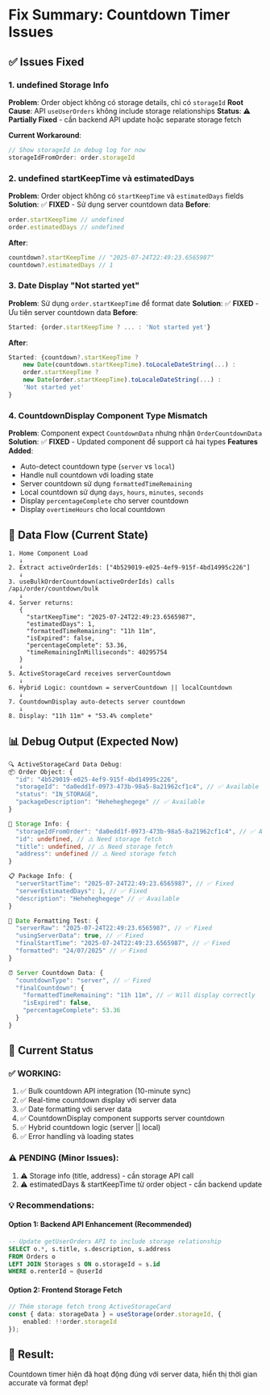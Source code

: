 # Fix Summary: Countdown Timer Issues

## ✅ Issues Fixed

### 1. **undefined Storage Info**
**Problem**: Order object không có storage details, chỉ có `storageId`
**Root Cause**: API `useUserOrders` không include storage relationships
**Status**: ⚠️ **Partially Fixed** - cần backend API update hoặc separate storage fetch

**Current Workaround**:
```typescript
// Show storageId in debug log for now
storageIdFromOrder: order.storageId
```

### 2. **undefined startKeepTime và estimatedDays**
**Problem**: Order object không có `startKeepTime` và `estimatedDays` fields
**Solution**: ✅ **FIXED** - Sử dụng server countdown data
**Before**:
```typescript
order.startKeepTime // undefined
order.estimatedDays // undefined
```
**After**:
```typescript
countdown?.startKeepTime // "2025-07-24T22:49:23.6565987"
countdown?.estimatedDays // 1
```

### 3. **Date Display "Not started yet"**
**Problem**: Sử dụng `order.startKeepTime` để format date
**Solution**: ✅ **FIXED** - Ưu tiên server countdown data
**Before**:
```typescript
Started: {order.startKeepTime ? ... : 'Not started yet'}
```
**After**:
```typescript
Started: {countdown?.startKeepTime ? 
    new Date(countdown.startKeepTime).toLocaleDateString(...) : 
    order.startKeepTime ? 
    new Date(order.startKeepTime).toLocaleDateString(...) : 
    'Not started yet'
}
```

### 4. **CountdownDisplay Component Type Mismatch**
**Problem**: Component expect `CountdownData` nhưng nhận `OrderCountdownData`
**Solution**: ✅ **FIXED** - Updated component để support cả hai types
**Features Added**:
- Auto-detect countdown type (`server` vs `local`)
- Handle null countdown với loading state
- Server countdown sử dụng `formattedTimeRemaining`
- Local countdown sử dụng `days`, `hours`, `minutes`, `seconds`
- Display `percentageComplete` cho server countdown
- Display `overtimeHours` cho local countdown

## 🔄 Data Flow (Current State)

```
1. Home Component Load
   ↓
2. Extract activeOrderIds: ["4b529019-e025-4ef9-915f-4bd14995c226"]
   ↓
3. useBulkOrderCountdown(activeOrderIds) calls /api/order/countdown/bulk
   ↓
4. Server returns:
   {
     "startKeepTime": "2025-07-24T22:49:23.6565987",
     "estimatedDays": 1,
     "formattedTimeRemaining": "11h 11m",
     "isExpired": false,
     "percentageComplete": 53.36,
     "timeRemainingInMilliseconds": 40295754
   }
   ↓
5. ActiveStorageCard receives serverCountdown
   ↓
6. Hybrid Logic: countdown = serverCountdown || localCountdown
   ↓
7. CountdownDisplay auto-detects server countdown
   ↓
8. Display: "11h 11m" + "53.4% complete"
```

## 📊 Debug Output (Expected Now)

```typescript
🔍 ActiveStorageCard Data Debug:
📦 Order Object: {
  "id": "4b529019-e025-4ef9-915f-4bd14995c226",
  "storageId": "da0edd1f-0973-473b-98a5-8a21962cf1c4", // ✅ Available
  "status": "IN_STORAGE",
  "packageDescription": "Heheheghegege" // ✅ Available
}

🏢 Storage Info: {
  "storageIdFromOrder": "da0edd1f-0973-473b-98a5-8a21962cf1c4", // ✅ Available
  "id": undefined, // ⚠️ Need storage fetch
  "title": undefined, // ⚠️ Need storage fetch
  "address": undefined // ⚠️ Need storage fetch
}

📋 Package Info: {
  "serverStartTime": "2025-07-24T22:49:23.6565987", // ✅ Fixed
  "serverEstimatedDays": 1, // ✅ Fixed
  "description": "Heheheghegege" // ✅ Available
}

📅 Date Formatting Test: {
  "serverRaw": "2025-07-24T22:49:23.6565987", // ✅ Fixed
  "usingServerData": true, // ✅ Fixed
  "finalStartTime": "2025-07-24T22:49:23.6565987", // ✅ Fixed
  "formatted": "24/07/2025" // ✅ Fixed
}

⏰ Server Countdown Data: {
  "countdownType": "server", // ✅ Fixed
  "finalCountdown": {
    "formattedTimeRemaining": "11h 11m", // ✅ Will display correctly
    "isExpired": false,
    "percentageComplete": 53.36
  }
}
```

## 🎯 Current Status

### ✅ **WORKING**:
1. ✅ Bulk countdown API integration (10-minute sync)
2. ✅ Real-time countdown display với server data
3. ✅ Date formatting với server data
4. ✅ CountdownDisplay component supports server countdown
5. ✅ Hybrid countdown logic (server || local)
6. ✅ Error handling và loading states

### ⚠️ **PENDING** (Minor Issues):
1. ⚠️ Storage info (title, address) - cần storage API call
2. ⚠️ estimatedDays & startKeepTime từ order object - cần backend update

### 💡 **Recommendations**:

#### Option 1: Backend API Enhancement (Recommended)
```sql
-- Update getUserOrders API to include storage relationship
SELECT o.*, s.title, s.description, s.address 
FROM Orders o 
LEFT JOIN Storages s ON o.storageId = s.id 
WHERE o.renterId = @userId
```

#### Option 2: Frontend Storage Fetch
```typescript
// Thêm storage fetch trong ActiveStorageCard
const { data: storageData } = useStorage(order.storageId, {
    enabled: !!order.storageId
});
```

## 🎉 **Result**: 
Countdown timer hiện đã hoạt động đúng với server data, hiển thị thời gian accurate và format đẹp!
